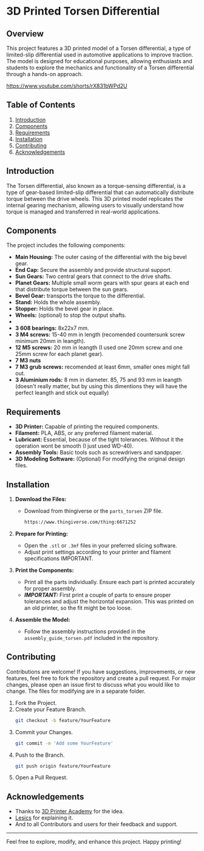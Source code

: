 # 3D Printed Torsen Differential

## Overview

This project features a 3D printed model of a Torsen differential, a type of limited-slip differential used in automotive applications to improve traction. The model is designed for educational purposes, allowing enthusiasts and students to explore the mechanics and functionality of a Torsen differential through a hands-on approach.

https://www.youtube.com/shorts/rX831bWPd2U

## Table of Contents

1. [Introduction](#introduction)
2. [Components](#components)
3. [Requirements](#requirements)
4. [Installation](#installation)
5. [Contributing](#contributing)
6. [Acknowledgements](#acknowledgements)

## Introduction

The Torsen differential, also known as a torque-sensing differential, is a type of gear-based limited-slip differential that can automatically distribute torque between the drive wheels. This 3D printed model replicates the internal gearing mechanism, allowing users to visually understand how torque is managed and transferred in real-world applications.

## Components

The project includes the following components:

- **Main Housing:** The outer casing of the differential with the big bevel gear.
- **End Cap:** Secure the assembly and provide structural support.
- **Sun Gears:** Two central gears that connect to the drive shafts.
- **Planet Gears:** Multiple small worm gears with spur gears at each end that distribute torque between the sun gears.
- **Bevel Gear:** transports the torque to the differential.
- **Stand:** Holds the whole assembly.
- **Stopper:** Holds the bevel gear in place.
- **Wheels:** (optional) to stop the output shafts.
-
- **3 608 bearings:** 8x22x7 mm.
- **3 M4 screws:** 15-40 mm in length (recomended countersunk screw minimum 20mm in leangth).
- **12 M5 screws:** 20 mm in leangth (I used one 20mm screw and one 25mm screw for each planet gear).
- **7 M3 nuts**
- **7 M3 grub screws:** recomended at least 6mm, smaller ones might fall out.
- **3 Aluminium rods:** 8 mm in diameter. 85, 75 and 93 mm in leangth (doesn't really matter, but by using this dimentions they will have the perfect leangth and stick out equally)

## Requirements

- **3D Printer:** Capable of printing the required components.
- **Filament:** PLA, ABS, or any preferred filament material.
- **Lubricant:** Essential, because of the tight tolerances. Without it the operation wont be smooth (I just used WD-40).
- **Assembly Tools:** Basic tools such as screwdrivers and sandpaper.
- **3D Modeling Software:** (Optional) For modifying the original design files.

## Installation

1. **Download the Files:**
   - Download from thingiverse or the `parts_torsen` ZIP file.
     ```sh
     https://www.thingiverse.com/thing:6671252
     ```

2. **Prepare for Printing:**
   - Open the `.stl` or `.3mf` files in your preferred slicing software.
   - Adjust print settings according to your printer and filament specifications IMPORTANT.

3. **Print the Components:**
   - Print all the parts individually. Ensure each part is printed accurately for proper assembly.
   - ***IMPORTANT:*** First print a couple of parts to ensure proper tolerances and adjust the horizontal expansion.
     This was printed on an old printer, so the fit might be too loose.

4. **Assemble the Model:**
   - Follow the assembly instructions provided in the `assembly_guide_torsen.pdf` included in the repository.

## Contributing

Contributions are welcome! If you have suggestions, improvements, or new features, feel free to fork the repository and create a pull request. For major changes, please open an issue first to discuss what you would like to change. The files for modifying are in a separate folder.

1. Fork the Project.
2. Create your Feature Branch.
   ```sh
   git checkout -b feature/YourFeature
   ```
3. Commit your Changes.
   ```sh
   git commit -m 'Add some YourFeature'
   ```
4. Push to the Branch.
   ```sh
   git push origin feature/YourFeature
   ```
5. Open a Pull Request.

## Acknowledgements

- Thanks to [3D Printer Academy](https://www.youtube.com/watch?v=5XnS4gRoK-o) for the idea.
- [Lesics](https://www.youtube.com/watch?v=JEiSTzK-A2A) for explaining it.
- And to all Contributors and users for their feedback and support.

---

Feel free to explore, modify, and enhance this project. Happy printing!
